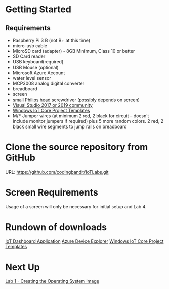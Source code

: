 # Getting Started
## Requirements
* Raspberry Pi 3 B (not B+ at this time)
* micro-usb cable
* MicroSD card (adapter) - 8GB Minimum, Class 10 or better
* SD Card reader
* USB keyboard(required) 
* USB Mouse (optional) 
* Microsoft Azure Account 
* water level sensor 
* MCP3008 analog digital converter 
* breadboard 
* screen
* small Philips head screwdriver (possibly depends on screen) 
* [Visual Studio 2017 or 2019 community](https://visualstudio.microsoft.com/vs/community/)
* [Windows IoT Core Project Templates](https://marketplace.visualstudio.com/items?itemName=MicrosoftIoT.WindowsIoTCoreProjectTemplatesforVS15)
* M/F Jumper wires (at minimum 2 red, 2 black for circuit – doesn’t include monitor jumpers if required) plus 5 more random colors. 2 red, 2 black small wire segments to jump rails on breadboard

# Clone the source repository from GitHub
URL: https://github.com/codingbandit/IoTLabs.git

# Screen Requirements
Usage of a screen will only be necessary for initial setup and Lab 4.

# Rundown of downloads
[IoT Dashboard Application](https://docs.microsoft.com/en-us/windows/iot-core/downloads)
[Azure Device Explorer](https://aka.ms/aziotdevexp)
[Windows IoT Core Project Templates](https://marketplace.visualstudio.com/items?itemName=MicrosoftIoT.WindowsIoTCoreProjectTemplatesforVS15)

# Next Up 

[Lab 1 - Creating the Operating System Image](../Lab%201%20-%20Creating%20the%20Operating%20System%20Image/index.md)



